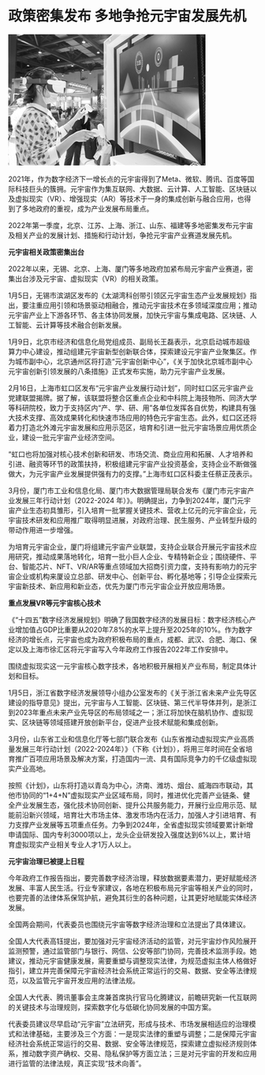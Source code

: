 #                   政策密集发布 多地争抢元宇宙发展先机

![1](202204121161ffb0b1a14caca9f9af4b06f67693_res01_attpic_brief.jpg)

​     2021年，作为数字经济下一增长点的元宇宙得到了Meta、微软、腾讯、百度等国际科技巨头的簇拥。元宇宙作为集互联网、大数据、云计算、人工智能、区块链以及虚拟现实（VR）、增强现实（AR）等技术于一身的集成创新与融合应用，也得到了多地政府的重视，成为产业发展布局重点。

​     2022年第一季度，北京、江苏、上海、浙江、山东、福建等多地密集发布元宇宙及相关产业的发展计划、措施和行动计划，争抢元宇宙产业赛道发展先机。

**元宇宙相关政策密集出台**

​     2022年以来，无锡、北京、上海、厦门等多地政府加紧布局元宇宙产业赛道，密集出台涉及元宇宙、虚拟现实（VR）的相关政策。

​     1月5日，无锡市滨湖区发布的《太湖湾科创带引领区元宇宙生态产业发展规划》指出，要注重应用引领和场景驱动相融合，推动元宇宙技术在多领域深度应用；推动元宇宙产业上下游各环节、各主体协同发展，加快元宇宙与集成电路、区块链、人工智能、云计算等技术融合创新发展。

​     1月9日，北京市经济和信息化局党组成员、副局长王磊表示，北京启动城市超级算力中心建设，推动组建元宇宙新型创新联合体，探索建设元宇宙产业聚集区。作为城市副中心，北京通州区将打造“元宇宙创新中心”，《关于加快北京城市副中心元宇宙创新引领发展的八条措施》正式发布实施，助力元宇宙产业发展。

​     2月16日，上海市虹口区发布“元宇宙产业发展行动计划”，同时虹口区元宇宙产业党建联盟揭牌。据了解，该联盟将整合区重点企业和中科院上海技物所、同济大学等科研院校，致力于支持区内“产、学、研、用”各单位发挥各自优势，构建具有强大技术支撑、高效成果转化和快速市场应用的特色元宇宙生态。此外，虹口区还将着力打造北外滩元宇宙发展和应用示范区，培育和引进一批元宇宙场景应用优质企业，建设一批元宇宙产业经济空间。

​     “虹口也将加强对核心技术创新和研发、市场交流、商业应用和拓展、人才培养和引进、融资等环节的政策扶持，积极组建元宇宙产业投资基金，支持企业不断做强做大，为元宇宙产业发展提供强有力的支撑。”上海市虹口区科委主任蔡正茂表示。

​     3月份，厦门市工业和信息化局、厦门市大数据管理局联合发布《厦门市元宇宙产业发展三年行动计划（2022-2024 年）》。明确提出，力争到2024年，厦门元宇宙产业生态初具雏形，引入培育一批掌握关键技术、营收上亿元的元宇宙企业，元宇宙技术研发和应用推广取得明显进展，对政府治理、民生服务、产业转型升级的带动作用进一步增强。

​     为培育元宇宙企业，厦门将组建元宇宙产业联盟，支持企业联合开展元宇宙技术应用研究，推动成果落地转化，培育一批小巨人企业、专精特新企业；围绕硬件、平台、智能芯片、NFT、VR/AR等重点领域加大招商引资力度，支持有影响力的元宇宙企业或机构来厦设立总部、研发中心、创新平台、孵化基地等；引导企业探索元宇宙新技术、新应用和新业态，优先为厦门市元宇宙企业开放应用场景。

**重点发展VR等元宇宙核心技术**

​     《“十四五”数字经济发展规划》明确了我国数字经济的发展目标：数字经济核心产业增加值占GDP比重要从2020年7.8%的水平上提升至2025年的10%。作为数字经济的增长点，元宇宙也成为政府积极布局的重点，成都、武汉、合肥、海口、保定以及上海市徐汇区将元宇宙写入今年政府工作报告2022年工作安排中。

​     围绕虚拟现实这一元宇宙核心数字技术，各地积极开展相关产业布局，制定具体计划和目标。

​     1月5日，浙江省数字经济发展领导小组办公室发布的《关于浙江省未来产业先导区建设的指导意见》提出，元宇宙与人工智能、区块链、第三代半导体并列，是浙江到2023年重点未来产业先导区的布局领域之一；浙江将加快在脑机协作、虚拟现实、区块链等领域搭建开放创新平台，促进产业技术赋能和集成创新。

​     3月份，山东省工业和信息化厅等七部门联合发布《山东省推动虚拟现实产业高质量发展三年行动计划（2022-2024年）》（下称《计划》），将用三年时间在全省培育推广百项应用场景及解决方案，打造国内一流、具有国际竞争力的千亿级虚拟现实产业高地。

​     按照《计划》，山东将打造以青岛为中心，济南、潍坊、烟台、威海四市联动，其他市协同的“1+4+N”虚拟现实产业区域布局，同时，推进优化完善产业链条、健全产业发展生态，强化技术协同创新、提升公共服务能力，开展行业应用示范、赋能前沿新兴领域，培育壮大市场主体、激发市场内在活力，加强人才引进培育、有力支撑产业发展等五项重点任务。力争到2024年，全省虚拟现实领域要累计新增申请国际、国内专利3000项以上，龙头企业研发投入强度达到6%以上，累计培育虚拟现实产业相关专业人才1万人以上。

**元宇宙治理已被提上日程**

​     今年政府工作报告指出，要完善数字经济治理，释放数据要素潜力，更好赋能经济发展、丰富人民生活。行业专家建议，各地在积极布局元宇宙等相关产业的同时，也要完善的法律体系保驾护航，避免其衍生的各种问题，让其更好地赋能实体经济发展。

​     全国两会期间，代表委员也围绕元宇宙等数字经济治理和立法提出了具体建议。

​     全国人大代表高钰提出，要加强对元宇宙经济活动的监管，对元宇宙炒作风险展开监测预警，通过监管部门与银行、网信、公安等部门协同，完善技术监测手段。她建议，推动元宇宙健康发展，需要重塑与调整现实法律，为规范虚拟主体人格做好指引，建立并完善保障元宇宙经济社会系统正常运行的交易、数据、安全等法律规范，以及监管元宇宙开发应用的法律法规。

​     全国人大代表、腾讯董事会主席兼首席执行官马化腾建议，前瞻研究新一代互联网的关键技术与治理规则，探索数字化与低碳化协同发展的中国方案。

​     代表委员建议尽早启动“元宇宙”立法研究，形成与技术、市场发展相适应的治理模式和法律基础，主要涉及三个方面：一是现实法律的重塑与调整；二是保障元宇宙经济社会系统正常运行的交易、数据、安全等法律规范，探索建立虚拟经济规则体系，推动数字资产确权、交易、隐私保护等方面立法；三是对元宇宙的开发和应用进行监管的法律法规，真正实现“技术向善”。